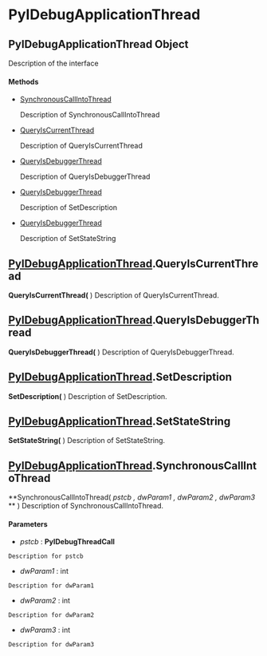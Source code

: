 # PyIDebugApplicationThread

## PyIDebugApplicationThread Object

Description of the interface

#### Methods


  - [SynchronousCallIntoThread](PyIDebugApplicationThread.md#pyidebugapplicationthreadsynchronouscallintothread)

    Description of SynchronousCallIntoThread&nbsp;

  - [QueryIsCurrentThread](PyIDebugApplicationThread.md#pyidebugapplicationthreadqueryiscurrentthread)

    Description of QueryIsCurrentThread&nbsp;

  - [QueryIsDebuggerThread](PyIDebugApplicationThread.md#pyidebugapplicationthreadqueryisdebuggerthread)

    Description of QueryIsDebuggerThread&nbsp;

  - [QueryIsDebuggerThread](PyIDebugApplicationThread.md#pyidebugapplicationthreadqueryisdebuggerthread)

    Description of SetDescription&nbsp;

  - [QueryIsDebuggerThread](PyIDebugApplicationThread.md#pyidebugapplicationthreadqueryisdebuggerthread)

    Description of SetStateString&nbsp;

## [PyIDebugApplicationThread](#pyidebugapplicationthread)\.QueryIsCurrentThread

 **QueryIsCurrentThread\(** \)
Description of QueryIsCurrentThread\.

## [PyIDebugApplicationThread](#pyidebugapplicationthread)\.QueryIsDebuggerThread

 **QueryIsDebuggerThread\(** \)
Description of QueryIsDebuggerThread\.

## [PyIDebugApplicationThread](#pyidebugapplicationthread)\.SetDescription

 **SetDescription\(** \)
Description of SetDescription\.

## [PyIDebugApplicationThread](#pyidebugapplicationthread)\.SetStateString

 **SetStateString\(** \)
Description of SetStateString\.

## [PyIDebugApplicationThread](#pyidebugapplicationthread)\.SynchronousCallIntoThread

 **SynchronousCallIntoThread\( *pstcb*  *, dwParam1*  *, dwParam2*  *, dwParam3* ** \)
Description of SynchronousCallIntoThread\.

#### Parameters


  -  *pstcb* : **PyIDebugThreadCall** 

    Description for pstcb

  -  *dwParam1* : int

    Description for dwParam1

  -  *dwParam2* : int

    Description for dwParam2

  -  *dwParam3* : int

    Description for dwParam3